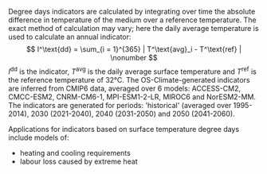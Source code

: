 Degree days indicators are calculated by integrating over time the absolute difference in temperature
of the medium over a reference temperature. The exact method of calculation may vary;
here the daily average temperature is used to calculate an annual indicator:
$$
I^\text{dd} = \sum_{i = 1}^{365} |  T^\text{avg}_i - T^\text{ref} | \nonumber
$$
$I^\text{dd}$ is the indicator, $T^\text{avg}$ is the daily average surface temperature
and $T^\text{ref}$ is the reference temperature of 32°C. The OS-Climate-generated indicators are inferred
from CMIP6 data, averaged over 6 models: ACCESS-CM2, CMCC-ESM2, CNRM-CM6-1, MPI-ESM1-2-LR, MIROC6 and NorESM2-MM.
The indicators are generated for periods: 'historical' (averaged over 1995-2014), 2030 (2021-2040), 2040 (2031-2050)
and 2050 (2041-2060).

Applications for indicators based on surface temperature degree days include models of:
- heating and cooling requirements
- labour loss caused by extreme heat